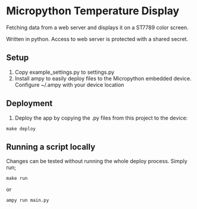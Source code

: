 # Micropython Temperature Display

Fetching data from a web server and displays it on a ST7789 color screen.

Written in python. Access to web server is protected with a shared secret.

## Setup

1. Copy example_settings.py to settings.py
2. Install ampy to easily deploy files to the Micropython embedded device. Configure ~/.ampy with your device location

## Deployment
1. Deploy the app by copying the .py files from this project to the device:
```
make deploy
```

## Running a script locally
Changes can be tested without running the whole deploy process. Simply run;

```
make run
```

or
```
ampy run main.py
```
